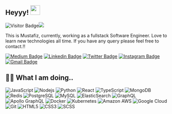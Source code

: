 ## Heyyy! <img src="https://raw.githubusercontent.com/mustafiz/mustafiz/main/wave.gif" width="30">

![Visitor Badge](https://visitor-badge.laobi.icu/badge?page_id=musfiz.visitor-badge)![](https://hit.yhype.me/github/profile?user_id=2957624)

This is Mustafiz, currently, working as a fullstack Software Engineer. Love to learn new technologies all time. If you have any query please feel free to contact.!!

[![Medium Badge](https://img.shields.io/badge/musfiz-12100E?style=flat&logo=medium&logoColor=white&link=https://medium.com/@musfiz)](https://medium.com/@musfiz)
[![Linkedin Badge](https://img.shields.io/badge/-musfiz-blue?style=flat&logo=Linkedin&logoColor=white&link=https://www.linkedin.com/in/musfiz/)](https://www.linkedin.com/in/musfiz/)
[![Twitter Badge](https://img.shields.io/badge/-musfiz-1DA1F2?style=flat&logo=twitter&logoColor=white&link=https://twitter.com/musfiz/)](https://twitter.com/musfiz)
[![Instagram Badge](https://img.shields.io/badge/-musfiz-8a3ab9?style=flat&logo=instagram&logoColor=white&link=https://instagram.com/musfiz/)](https://instagram.com/musfiz)
[![Gmail Badge](https://img.shields.io/badge/-mustafiz,info13@gmail.com-BB001B?style=flat&logo=Gmail&logoColor=white&link=mailto:mustafiz.info13@gmail.com)](mailto:mustafiz.info13@gmail.com)

## 👨‍💻 What I am doing..

![JavaScript](https://img.shields.io/badge/-JavaScript-323330?style=flat&logo=javascript&logoColor=white)
![Nodejs](https://img.shields.io/badge/-Nodejs-68a063?style=flat&logo=Node.js&logoColor=white)
![Python](https://img.shields.io/badge/-Python-4B8BBE?style=flat&logo=Python&logoColor=white)
![React](https://img.shields.io/badge/-React-323330?style=flat&logo=react&logoColor=white)
![TypeScript](https://img.shields.io/badge/-TypeScript-007ACC?style=flat&logo=typescript&logoColor=white)
![MongoDB](https://img.shields.io/badge/-MongoDB-4DB33D?style=flat&logo=mongodb&logoColor=white)
![Redis](https://img.shields.io/badge/-Redis-D82C20?style=flat&logo=Redis&logoColor=white)
![PostgreSQL](https://img.shields.io/badge/-PostgreSQL-336791?style=flat&logo=postgresql&logoColor=white)
![MySQL](https://img.shields.io/badge/-MySQL-00758F?style=flat&logo=mysql&logoColor=white)
![ElasticSearch](https://img.shields.io/badge/-ElasticSearch-005571?style=flat&logo=elasticsearch&logoColor=white)
![GraphQL](https://img.shields.io/badge/-GraphQL-E10098?style=flat&logo=graphql&logoColor=white)
![Apollo GraphQL](https://img.shields.io/badge/-Apollo%20GraphQL-311C87?style=flat&logo=apollo-graphql&logoColor=white)
![Docker](https://img.shields.io/badge/-Docker-384d54?style=flat&logo=docker&logoColor=white)
![Kubernetes](https://img.shields.io/badge/-Kubernetes-326ce5?style=flat&logo=kubernetes&logoColor=white)
![Amazon AWS](https://img.shields.io/badge/Amazon%20AWS-FF9900?style=flat&logo=amazon-aws&logoColor=white)
![Google Cloud](https://img.shields.io/badge/Google%20Cloud-4285F4?style=flat&logo=google-cloud&logoColor=white)
![Git](https://img.shields.io/badge/-Git-f34f29?style=flat&logo=git&logoColor=white)
![HTML5](https://img.shields.io/badge/-HTML5-f06529?style=flat&logo=html5&logoColor=white)
![CSS3](https://img.shields.io/badge/-CSS3-264de4?style=flat&logo=css3&logoColor=white)
![SCSS](https://img.shields.io/badge/-SCSS-CC6699?style=flat&logo=sass&logoColor=white)
